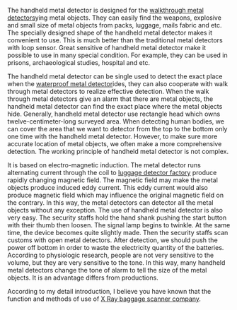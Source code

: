 The handheld metal detector is designed for the <a href="http://www.eastimagesecurity.com/faq/faq_3.shtml">walkthrough metal detectors</a>ying metal objects. They can easily find the weapons, explosive and small size of metal objects from packs, luggage, mails fabric and etc. The specially designed shape of the handheld metal detector makes it convenient to use. This is much better than the traditional metal detectors with loop sensor. Great sensitive of handheld metal detector make it possible to use in many special condition. For example, they can be used in prisons, archaeological studies, hospital and etc.

The handheld metal detector can be single used to detect the exact place when the  <a href="http://www.eastimagesecurity.com/faq/faq_3.shtml">waterproof metal detector</a>ides, they can also cooperate with walk through metal detectors to realize effective detection. When the walk through metal detectors give an alarm that there are metal objects, the handheld metal detector can find the exact place where the metal objects hide. Generally, handheld metal detector use rectangle head which owns twelve-centimeter-long surveyed area. When detecting human bodies, we can cover the area that we want to detector from the top to the bottom only one time with the handheld metal detector. However, to make sure more accurate location of metal objects, we often make a more comprehensive detection. The working principle of handheld metal detector is not complex.

It is based on electro-magnetic induction. The metal detector runs alternating current through the coil to <a href="http://www.eastimagesecurity.com/company.shtml">luggage detector factory</a> produce rapidly changing magnetic field. The magnetic field may make the metal objects produce induced eddy current. This eddy current would also produce magnetic field which may influence the original magnetic field on the contrary. In this way, the metal detectors can detector all the metal objects without any exception. The use of handheld metal detector is also very easy. The security staffs hold the hand shank pushing the start button with their thumb then loosen. The signal lamp begins to twinkle. At the same time, the device becomes quite slightly made. Then the security staffs scan customs with open metal detectors. After detection, we should push the power off bottom in order to waste the electricity quantity of the batteries. According to physiologic research, people are not very sensitive to the volume, but they are very sensitive to the tone. In this way, many handheld metal detectors change the tone of alarm to tell the size of the metal objects. It is an advantage differs from productions.

According to my detail introduction, I believe you have known that the function and methods of use of <a href="http://www.eastimagesecurity.com/company.shtml">X Ray baggage scanner company</a>.
